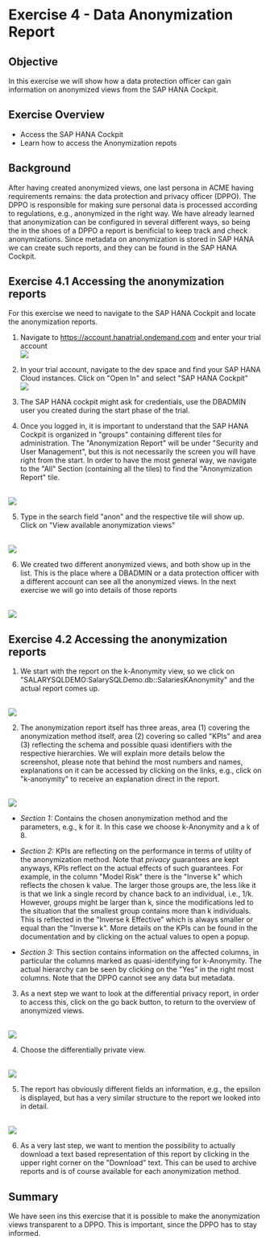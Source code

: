 # Exercise 4 - Data Anonymization Report

## Objective

In this exercise we will show how a data protection officer can gain information on anonymized views from the SAP HANA Cockpit.

## Exercise Overview

- Access the SAP HANA Cockpit
- Learn how to access the Anonymization repots

## Background

After having created anonymized views, one last persona in ACME having requirements remains: the data protection and privacy officer (DPPO). The DPPO is responsible for making sure personal data is processed according to regulations, e.g., anonymized in the right way. We have already learned that anonymization can be configured in several different ways, so being the in the shoes of a DPPO a report is benificial to keep track and check anonymizations. Since metadata on anonymization is stored in SAP HANA we can create such reports, and they can be found in the SAP HANA Cockpit.

## Exercise 4.1 Accessing the anonymization reports

For this exercise we need to navigate to the SAP HANA Cockpit and locate the anonymization reports.

1. Navigate to https://account.hanatrial.ondemand.com and enter your trial account
<br>![](/exercises/ex4/images/account_hanatrial.png)

2. In your trial account, navigate to the dev space and find your SAP HANA Cloud instances. Click on "Open In" and select "SAP HANA Cockpit"
<br>![](/exercises/ex4/images/open_hana_cockpit.png)

3. The SAP HANA cockpit might ask for credentials, use the DBADMIN user you created during the start phase of the trial.

4. Once you logged in, it is important to understand that the SAP HANA Cockpit is organized in "groups" containing different tiles for administration. The "Anonymization Report" will be under "Security and User Management", but this is not necessarily the screen you will have right from the start. In order to have the most general way, we navigate to the "All" Section (containing all the tiles) to find the "Anonymization Report" tile.

<br>![](/exercises/ex4/images/navigate_to_all.png)

5. Type in the search field "anon" and the respective tile will show up. Click on "View available anonymization views"

<br>![](/exercises/ex4/images/find_anon_report_tile.png)

6. We created two different anonymized views, and both show up in the list. This is the place where a DBADMIN or a data protection officer with a different account can see all the anonymized views. In the next exercise we will go into details of those reports

<br>![](/exercises/ex4/images/anon_reports.png)

## Exercise 4.2 Accessing the anonymization reports

1. We start with the report on the k-Anonymity view, so we click on "SALARYSQLDEMO:SalarySQLDemo.db::SalariesKAnonymity" and the actual report comes up.

<br>![](/exercises/ex4/images/choosing_k_anonymous_report.png)

2. The anonymization report itself has three areas, area (1) covering the anonymization method itself, area (2) covering so called "KPIs" and area (3) reflecting the schema and possible quasi identifiers with the respective hierarchies. We will explain more details below the screenshot, please note that behind the most numbers and names, explanations on it can be accessed by clicking on the links, e.g., click on "k-anonymity" to receive an explanation direct in the report.

<br>![](/exercises/ex4/images/k_anonymity_report.png)

- *Section 1:* Contains the chosen anonymization method and the parameters, e.g., k for it. In this case we choose k-Anonymity and a k of 8.

- *Section 2:* KPIs are reflecting on the performance in terms of utility of the anonymization method. Note that *privacy* guarantees are kept anyways, KPIs reflect on the actual effects of such guarantees. For example, in the column "Model Risk" there is the "Inverse k" which reflects the chosen k value. The larger those groups are, the less like it is that we link a single record by chance back to an individual, i.e., 1/k. However, groups might be larger than k, since the modifications led to the situation that the smallest group contains more than k individuals. This is reflected in the "Inverse k Effective" which is always smaller or equal than the "Inverse k". More details on the KPIs can be found in the documentation and by clicking on the actual values to open a popup.

- *Section 3:* This section contains information on the affected columns, in particular the columns marked as quasi-identifying for k-Anonymity. The actual hierarchy can be seen by clicking on the "Yes" in the right most columns. Note that the DPPO cannot see any data but metadata.

3. As a next step we want to look at the differential privacy report, in order to access this, click on the go back button, to return to the overview of anonymized views.

<br>![](/exercises/ex4/images/go_back_button.png)

4. Choose the differentially private view.

<br>![](/exercises/ex4/images/dp_anon_view.png)

5. The report has obviously different fields an information, e.g., the epsilon is displayed, but has a very similar structure to the report we looked into in detail.

<br>![](/exercises/ex4/images/dp_report.png)

6. As a very last step, we want to mention the possibility to actually download a text based representation of this report by clicking in the upper right corner on the "Download" text. This can be used to archive reports and is of course available for each anonymization method.

## Summary

We have seen ins this exercise that it is possible to make the anonymization views transparent to a DPPO. This is important, since the DPPO has to stay informed.